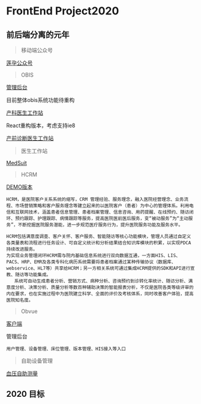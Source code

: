 # FrontEnd Project2020

## 前后端分离的元年
>移动端公众号

[莲孕公众号](svn://39.108.227.101/lianmp)

>OBIS

[管理后台](http://demo.lian-med.com:8080/obcloud/user/index)

目前整体obis系统功能待重构

[产科医生工作站](http://120.77.46.176:8899/?usermcno=05781816#/sz)

React重构版本，考虑支持ie8

[产前诊断医生工作站](http://120.77.46.176:8900/#/pregnancy)

>医生工作站

[MedSuit](https://github.com/kisixing/MedSuit)

>HCRM

[DEMO版本](https://github.com/kisixing/FollowUp)
    
    HCRM，是医院客户关系系统的缩写，CRM 管理经验、服务理念，融入医院经营理念、业务流程、市场营销策略和客户服务理念等建立起来的以医院客户（患者）为中心的管理体系。利用电信和互联网技术，涵盖患者信息管理、患者档案管理、信息咨询、用药提醒、在线预约、随访闭环、预约跟踪、护理跟踪、病情跟踪等服务，提高医院医前医后服务，变“被动服务”为“主动服务”，不断挖掘医院服务潜能，进一步规范医疗服务行为，提升医院服务功能及服务水平。
    
    HCRM包括满意度调查、客户关怀、客户服务、智能随访等核心功能模块，管理人员通过自定义各类量表和流程进行任务设计、可自定义统计和分析结果结合知识库模块的积累，以实现PDCA持续改进服务。
    为实现业务管理闭环HCRM需与院内基础信息系统进行双向数据互通，一方面HIS、LIS、PACS、HRP、EMR及各类专科化病历系统需要将患者档案通过某种传输协议（数据库、webservice、HL7等）共享给HCRM；另一方相关系统可通过集成HCRM提供的SDK和API进行宣教、随访等功能集成。
       系统可自动生成患者分析、营销方式、病种分析、咨询预约到诊转化率统计、随访分析、满意度分析、决策分析、质量分析等数百种辅助决策的智能报表分析，不仅是医院各类等级评审的内在要求，也在实施过程中为医院建立科学、全面的评价及考核体系，同时改善客户体验，提高医院知名度。


>Obvue

[客户端](https://github.com/kisixing/CtgSuit)


管理后台

    用户管理、设备管理、床位管理、版本管理、HIS接入等入口

>自助设备管理

  [血压自助测量](https://github.com/kisixing/OBIS_SST)

## 2020 目标

###

###

###


